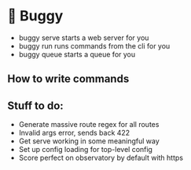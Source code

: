 # 🛒 Buggy

- buggy serve starts a web server for you
- buggy run runs commands from the cli for you
- buggy queue starts a queue for you

## How to write commands

## Stuff to do:

- Generate massive route regex for all routes
- Invalid args error, sends back 422
- Get serve working in some meaningful way
- Set up config loading for top-level config
- Score perfect on observatory by default with https
